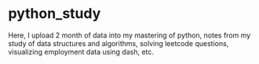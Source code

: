 # python_study

Here, I upload 2 month of data into my mastering of python, notes from my study of data structures and algorithms, solving leetcode questions, visualizing employment data using dash, etc. 
